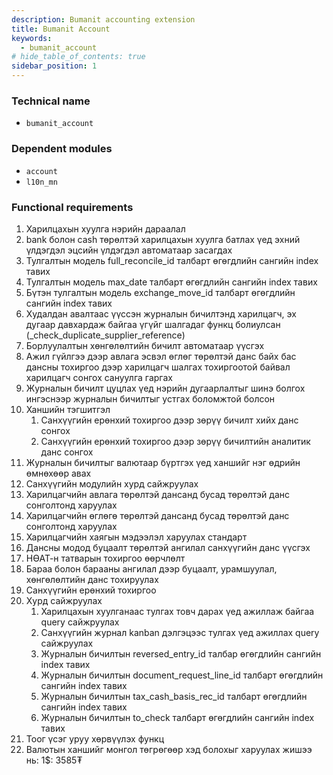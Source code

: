 ```yaml
---
description: Bumanit accounting extension
title: Bumanit Account
keywords:
  - bumanit_account
# hide_table_of_contents: true
sidebar_position: 1
---
```


### Technical name

- `bumanit_account`

### Dependent modules

- `account`
- `l10n_mn`

### Functional requirements

1. Харилцахын хуулга нэрийн дараалал
2. bank болон cash төрөлтэй харилцахын хуулга батлах үед эхний үлдэгдэл эцсийн үлдэгдэл автоматаар засагдах
3. Тулгалтын модель full_reconcile_id талбарт өгөгдлийн сангийн index тавих
4. Тулгалтын модель max_date талбарт өгөгдлийн сангийн index тавих
5. Бүтэн тулгалтын модель exchange_move_id талбарт өгөгдлийн сангийн index тавих
6. Худалдан авалтаас үүссэн журналын бичилтэнд харилцагч, эх дугаар давхардаж байгаа үгүйг шалгадаг функц болиулсан (\_check_duplicate_supplier_reference)
7. Борлуулалтын хөнгөлөлтийн бичилт автоматаар үүсгэх
8. Ажил гүйлгээ дээр авлага эсвэл өглөг төрөлтэй данс байх бас дансны тохиргоо дээр харилцагч шалгах тохиргоотой байвал харилцагч сонгох сануулга гаргах
9. Журналын бичилт цуцлах үед нэрийн дугаарлалтыг шинэ болгох ингэснээр журналын бичилтыг устгах боломжтой болсон
10. Ханшийн тэгшитгэл
    1. Санхүүгийн ерөнхий тохиргоо дээр зөрүү бичилт хийх данс сонгох
    2. Санхүүгийн ерөнхий тохиргоо дээр зөрүү бичилтийн аналитик данс сонгох
11. Журналын бичилтыг валютаар бүртгэх үед ханшийг нэг өдрийн өмнөхөөр авах
12. Санхүүгийн модулийн хурд сайжруулах
13. Харилцагчийн авлага төрөлтэй дансанд бусад төрөлтэй данс сонголтонд харуулах
14. Харилцагчийн өглөгө төрөлтэй дансанд бусад төрөлтэй данс сонголтонд харуулах
15. Харилцагчийн хаягын мэдээлэл харуулах стандарт
16. Дансны модод буцаалт төрөлтэй ангилал санхүүгийн данс үүсгэх
17. НӨАТ-н татварын тохиргоо өөрчлөлт
18. Бараа болон барааны ангилал дээр буцаалт, урамшуулал, хөнгөлөлтийн данс тохируулах
19. Санхүүгийн ерөнхий тохиргоо
20. Хурд сайжруулах
    1. Харилцахын хуулганаас тулгах товч дарах үед ажиллаж байгаа query сайжруулах
    2. Санхүүгийн журнал kanban дэлгэцээс тулгах үед ажиллах query сайжруулах
    3. Журналын бичилтын reversed_entry_id талбар өгөгдлийн сангийн index тавих
    4. Журналын бичилтын document_request_line_id талбарт өгөгдлийн сангийн index тавих
    5. Журналын бичилтын tax_cash_basis_rec_id талбарт өгөгдлийн сангийн index тавих
    6. Журналын бичилтын to_check талбарт өгөгдлийн сангийн index тавих
21. Тоог үсэг уруу хөрвүүлэх функц
22. Валютын ханшийг монгол төгрөгөөр хэд болохыг харуулах жишээ нь: 1$: 3585₮
